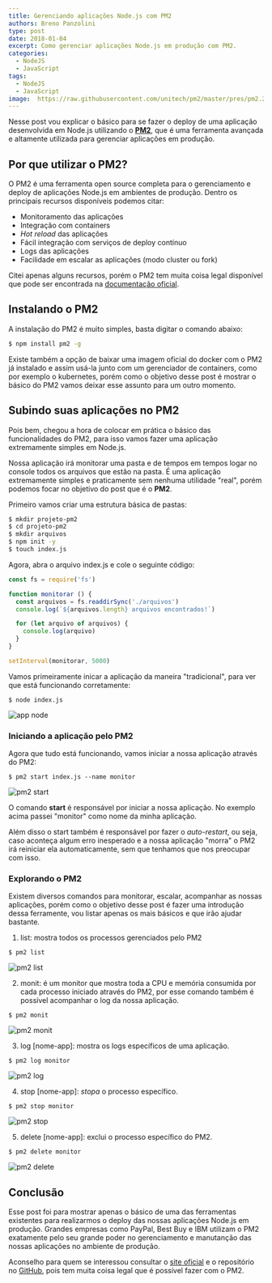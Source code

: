 ```yaml
---
title: Gerenciando aplicações Node.js com PM2
authors: Breno Panzolini
type: post
date: 2018-01-04
excerpt: Como gerenciar aplicações Node.js em produção com PM2.
categories:
  - NodeJS
  - JavaScript
tags:
  - NodeJS
  - JavaScript
image:  https://raw.githubusercontent.com/unitech/pm2/master/pres/pm2.20d3ef.png
---
```


Nesse post vou explicar o básico para se fazer o deploy de uma aplicação desenvolvida em Node.js utilizando o [**PM2**](http://pm2.keymetrics.io/), que é uma ferramenta avançada e altamente utilizada para gerenciar aplicações em produção.

## Por que utilizar o PM2?

O PM2 é uma ferramenta open source completa para o gerenciamento e deploy de aplicações Node.js em ambientes de produção. Dentro os principais recursos disponíveis podemos citar:

- Monitoramento das aplicações
- Integração com containers
- *Hot reload* das aplicações
- Fácil integração com serviços de deploy contínuo
- Logs das aplicações
- Facilidade em escalar as aplicações (modo cluster ou fork)

Citei apenas alguns recursos, porém o PM2 tem muita coisa legal disponível que pode ser encontrada na [documentação oficial](http://pm2.keymetrics.io/docs/usage/cluster-mode/).

## Instalando o PM2

A instalação do PM2 é muito simples, basta digitar o comando abaixo:

```sh
$ npm install pm2 -g
```

Existe também a opção de baixar uma imagem oficial do docker com o PM2 já instalado e assim usá-la junto com um gerenciador de containers, como por exemplo o kubernetes, porém como o objetivo desse post é mostrar o básico do PM2 vamos deixar esse assunto para um outro momento.

## Subindo suas aplicações no PM2

Pois bem, chegou a hora de colocar em prática o básico das funcionalidades do PM2, para isso vamos fazer uma aplicação extremamente simples em Node.js.

Nossa aplicação irá monitorar uma pasta e de tempos em tempos logar no console todos os arquivos que estão na pasta. É uma aplicação extremamente simples e praticamente sem nenhuma utilidade "real", porém podemos focar no objetivo do post que é o **PM2**.

Primeiro vamos criar uma estrutura básica de pastas:

```sh
$ mkdir projeto-pm2
$ cd projeto-pm2
$ mkdir arquivos
$ npm init -y
$ touch index.js
```

Agora, abra o arquivo index.js e cole o seguinte código:

```js
const fs = require('fs')

function monitorar () {
  const arquivos = fs.readdirSync('./arquivos')
  console.log(`${arquivos.length} arquivos encontrados!`)

  for (let arquivo of arquivos) {
    console.log(arquivo)
  }
}

setInterval(monitorar, 5000)
```

Vamos primeiramente inicar a aplicação da maneira "tradicional", para ver que está funcionando corretamente:

```
$ node index.js
```

![app node](https://i.imgur.com/96V7vNe.png)

### Iniciando a aplicação pelo PM2

Agora que tudo está funcionando, vamos iniciar a nossa aplicação através do PM2:

```
$ pm2 start index.js --name monitor
```

![pm2 start](https://i.imgur.com/QhCkJyZ.png)

O comando **start** é responsável por iniciar a nossa aplicação. No exemplo acima passei "monitor" como nome da minha aplicação.

Além disso o start também é responsável por fazer o *auto-restart*, ou seja, caso aconteça algum erro inesperado e a nossa aplicação "morra" o PM2 irá reiniciar ela automaticamente, sem que tenhamos que nos preocupar com isso.

### Explorando o PM2

Existem diversos comandos para monitorar, escalar, acompanhar as nossas aplicações, porém como o objetivo desse post é fazer uma introdução dessa ferramente, vou listar apenas os mais básicos e que irão ajudar bastante.

1. list: mostra todos os processos gerenciados pelo PM2

```
$ pm2 list
```

![pm2 list](https://i.imgur.com/X0ceSBr.png)

2. monit: é um monitor que mostra toda a CPU e memória consumida por cada processo iniciado através do PM2, por esse comando também é possível acompanhar o log da nossa aplicação.

```
$ pm2 monit
```

![pm2 monit](https://i.imgur.com/A8WEmAb.png)

3. log \[nome-app\]: mostra os logs específicos de uma aplicação.

```
$ pm2 log monitor
```

![pm2 log](https://i.imgur.com/VQVq4zF.png)

4. stop \[nome-app\]: *stopa* o processo específico.

```
$ pm2 stop monitor
```

![pm2 stop](https://i.imgur.com/Ivo3sKJ.png)

5. delete \[nome-app\]: exclui o processo específico do PM2.

```
$ pm2 delete monitor
```

![pm2 delete](https://i.imgur.com/MDid7As.png)

## Conclusão

Esse post foi para mostrar apenas o básico de uma das ferramentas existentes para realizarmos o deploy das nossas aplicações Node.js em produção. Grandes empresas como PayPal, Best Buy e IBM utilizam o PM2 exatamente pelo seu grande poder no gerenciamento e manutanção das nossas aplicações no ambiente de produção.

Aconselho para quem se interessou consultar o [site oficial](http://pm2.keymetrics.io/) e o repositório no [GitHub](https://github.com/Unitech/pm2), pois tem muita coisa legal que é possível fazer com o PM2.
